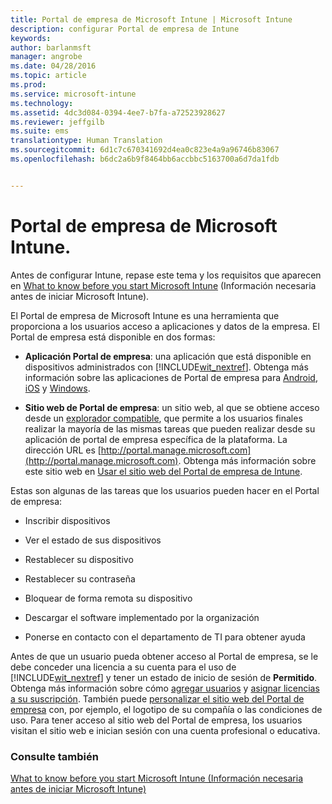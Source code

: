 ```yaml
---
title: Portal de empresa de Microsoft Intune | Microsoft Intune
description: configurar Portal de empresa de Intune
keywords: 
author: barlanmsft
manager: angrobe
ms.date: 04/28/2016
ms.topic: article
ms.prod: 
ms.service: microsoft-intune
ms.technology: 
ms.assetid: 4dc3d084-0394-4ee7-b7fa-a72523928627
ms.reviewer: jeffgilb
ms.suite: ems
translationtype: Human Translation
ms.sourcegitcommit: 6d1c7c670341692d4ea0c823e4a9a96746b83067
ms.openlocfilehash: b6dc2a6b9f8464bb6accbbc5163700a6d7da1fdb


---
```


# Portal de empresa de Microsoft Intune.

Antes de configurar Intune, repase este tema y los requisitos que aparecen en [What to know before you start Microsoft Intune](what-to-know-before-you-start-microsoft-intune.md) (Información necesaria antes de iniciar Microsoft Intune).

El Portal de empresa de Microsoft Intune es una herramienta que proporciona a los usuarios acceso a aplicaciones y datos de la empresa. El Portal de empresa está disponible en dos formas:

-   **Aplicación Portal de empresa**: una aplicación que está disponible en dispositivos administrados con [!INCLUDE[wit_nextref](../includes/wit_nextref_md.md)]. Obtenga más información sobre las aplicaciones de Portal de empresa para [Android](/Intune/EndUser/using-your-android-device-with-intune), [iOS](/Intune/EndUser/using-your-ios-or-mac-os-x-device-with-intune) y [Windows](/Intune/EndUser/using-your-windows-device-with-intune).


- **Sitio web de Portal de empresa**: un sitio web, al que se obtiene acceso desde un [explorador compatible](supported-web-browsers.md), que permite a los usuarios finales realizar la mayoría de las mismas tareas que pueden realizar desde su aplicación de portal de empresa específica de la plataforma. La dirección URL es [http://portal.manage.microsoft.com](http://portal.manage.microsoft.com). Obtenga más información sobre este sitio web en [Usar el sitio web del Portal de empresa de Intune](/Intune/EndUser/using-the-intune-company-portal-website).

Estas son algunas de las tareas que los usuarios pueden hacer en el Portal de empresa:

-   Inscribir dispositivos

-   Ver el estado de sus dispositivos

-   Restablecer su dispositivo

-   Restablecer su contraseña

-   Bloquear de forma remota su dispositivo

-   Descargar el software implementado por la organización

-   Ponerse en contacto con el departamento de TI para obtener ayuda

Antes de que un usuario pueda obtener acceso al Portal de empresa, se le debe conceder una licencia a su cuenta para el uso de [!INCLUDE[wit_nextref](../includes/wit_nextref_md.md)] y tener un estado de inicio de sesión de **Permitido**. Obtenga más información sobre cómo [agregar usuarios](start-with-a-paid-subscription-to-microsoft-intune-step-3.md) y [asignar licencias a su suscripción](start-with-a-paid-subscription-to-microsoft-intune-step-4.md). También puede [personalizar el sitio web del Portal de empresa](start-with-a-paid-subscription-to-microsoft-intune-step-7.md) con, por ejemplo, el logotipo de su compañía o las condiciones de uso. Para tener acceso al sitio web del Portal de empresa, los usuarios visitan el sitio web e inician sesión con una cuenta profesional o educativa.

### Consulte también
[What to know before you start Microsoft Intune (Información necesaria antes de iniciar Microsoft Intune)](what-to-know-before-you-start-microsoft-intune.md)



<!--HONumber=Aug16_HO4-->



